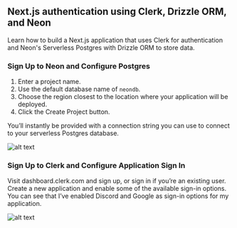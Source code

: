 ## Next.js authentication using Clerk, Drizzle ORM, and Neon
Learn how to build a Next.js application that uses Clerk for authentication and Neon's Serverless Postgres with Drizzle ORM to store data.

### Sign Up to Neon and Configure Postgres
1. Enter a project name.
2. Use the default database name of `neondb`.
3. Choose the region closest to the location where your application will be deployed.
4. Click the Create Project button.

You’ll instantly be provided with a connection string you can use to connect to your serverless Postgres database.

![alt text](./public/images/neon-dashboard.jpg)

### Sign Up to Clerk and Configure Application Sign In

Visit dashboard.clerk.com and sign up, or sign in if you’re an existing user. Create a new application and enable some of the available sign-in options. You can see that I’ve enabled Discord and Google as sign-in options for my application.

![alt text](./public/images/clerk-sign-up.jpg)